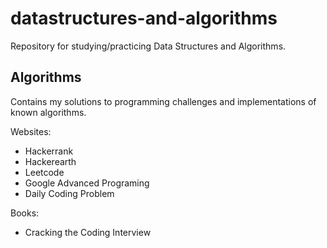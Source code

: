 # datastructures-and-algorithms
Repository for studying/practicing Data Structures and Algorithms.

## Algorithms
Contains my solutions to programming challenges and implementations of known algorithms.

Websites:
- Hackerrank
- Hackerearth
- Leetcode
- Google Advanced Programing
- Daily Coding Problem




Books:
- Cracking the Coding Interview
